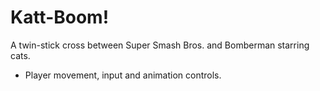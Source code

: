 # Katt-Boom!

A twin-stick cross between Super Smash Bros. and Bomberman starring cats.

* Player movement, input and animation controls.
